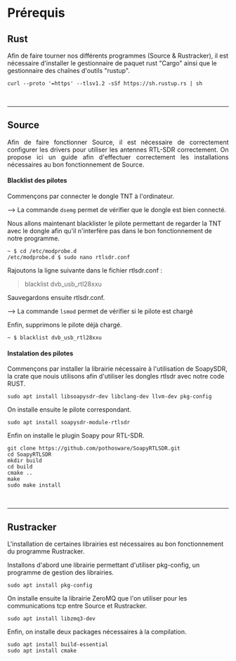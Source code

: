 # Prérequis


## Rust 

Afin de faire tourner nos différents programmes (Source & Rustracker), il est nécessaire d'installer le gestionnaire de paquet rust "Cargo" ainsi que le gestionnaire des chaînes d'outils "rustup".

    curl --proto '=https' --tlsv1.2 -sSf https://sh.rustup.rs | sh

<br/>

---
## Source
 
<p style="text-align:justify;">Afin de faire fonctionner Source,  il est nécessaire de correctement configurer les drivers pour utiliser les antennes RTL-SDR correctement. On propose ici un guide afin d'effectuer correctement les installations nécessaires au bon fonctionnement de Source.</p>

#### Blacklist des pilotes

Commençons par connecter le dongle TNT à l'ordinateur.

--> La commande `dsemg` permet de vérifier que le dongle est bien connecté.

Nous allons maintenant blacklister le pilote permettant de regarder la TNT avec le dongle afin qu'il n'interfère pas dans le bon fonctionnement de notre programme.

    ~ $ cd /etc/modprobe.d
    /etc/modprobe.d $ sudo nano rtlsdr.conf

Rajoutons la ligne suivante dans le fichier rtlsdr.conf :

>blacklist dvb_usb_rtl28xxu  

Sauvegardons ensuite rtlsdr.conf.

--> La commande `lsmod` permet de vérifier si le pilote est chargé

Enfin, supprimons le pilote déjà chargé.

    ~ $ blacklist dvb_usb_rtl28xxu

#### Instalation des pilotes

Commençons par installer la librairie nécessaire à l'utilisation de SoapySDR, la crate que nouis utilisons afin d'utiliser les dongles rtlsdr avec notre code RUST.

    sudo apt install libsoapysdr-dev libclang-dev llvm-dev pkg-config

On installe ensuite le pilote correspondant.

    sudo apt install soapysdr-module-rtlsdr

Enfin on installe le plugin Soapy pour RTL-SDR.

    git clone https://github.com/pothosware/SoapyRTLSDR.git
    cd SoapyRTLSDR
    mkdir build
    cd build
    cmake ..
    make
    sudo make install

<br/>

---

## Rustracker

L'installation de certaines librairies est nécessaires au bon fonctionnement du programme Rustracker.

Installons d'abord une librairie permettant d'utiliser pkg-config, un programme de gestion des librairies.

    sudo apt install pkg-config

On installe ensuite la librairie ZeroMQ que l'on utiliser pour les communications tcp entre Source et Rustracker.

    sudo apt install libzmq3-dev

Enfin, on installe deux packages nécessaires à la compilation.

    sudo apt install build-essential
    sudo apt install cmake